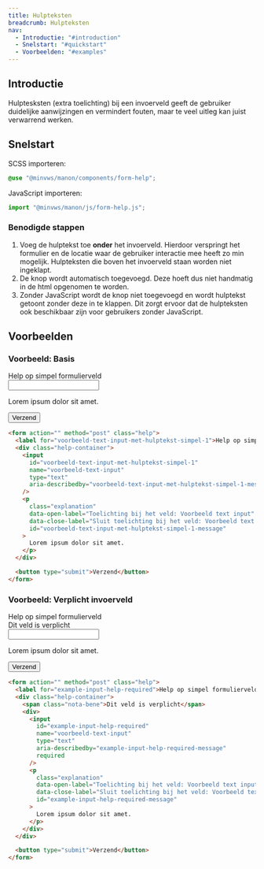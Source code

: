 ```yaml
---
title: Hulpteksten
breadcrumb: Hulpteksten
nav:
  - Introductie: "#introduction"
  - Snelstart: "#quickstart"
  - Voorbeelden: "#examples"
---
```


<h2 id="introduction">Introductie</h2>

Hulptesksten (extra toelichting) bij een invoerveld geeft de gebruiker duidelijke aanwijzingen en vermindert fouten, maar te veel uitleg kan juist verwarrend werken.

<h2 id="quickstart">Snelstart</h2>

SCSS importeren:

```scss
@use "@minvws/manon/components/form-help";
```

JavaScript importeren:

```javascript
import "@minvws/manon/js/form-help.js";
```

### Benodigde stappen

1. Voeg de hulptekst toe **onder** het invoerveld. Hierdoor verspringt het
   formulier en de locatie waar de gebruiker interactie mee heeft zo min
   mogelijk. Hulpteksten die boven het invoerveld staan worden niet ingeklapt.
2. De knop wordt automatisch toegevoegd. Deze hoeft dus niet handmatig in de
   html opgenomen te worden.
3. Zonder JavaScript wordt de knop niet toegevoegd en wordt hulptekst getoont
   zonder deze in te klappen. Dit zorgt ervoor dat de hulpteksten ook
   beschikbaar zijn voor gebruikers zonder JavaScript.

<h2 id="examples">Voorbeelden</h2>

### Voorbeeld: Basis

<form action="" method="post" class="help">
  <label for="voorbeeld-text-input-met-hulptekst-simpel-1"
    >Help op simpel formulierveld</label
  >
  <div class="help-container">
    <input
      id="voorbeeld-text-input-met-hulptekst-simpel-1"
      name="voorbeeld-text-input"
      type="text"
      aria-describedby="voorbeeld-text-input-met-hulptekst-simpel-1-message"
    />
    <p
      class="explanation"
      data-open-label="Toelichting bij het veld: Voorbeeld text input"
      data-close-label="Sluit toelichting bij het veld: Voorbeeld text input"
      id="voorbeeld-text-input-met-hulptekst-simpel-1-message"
    >
      Lorem ipsum dolor sit amet.
    </p>
  </div>

<button type="submit">Verzend</button>

</form>

```html
<form action="" method="post" class="help">
  <label for="voorbeeld-text-input-met-hulptekst-simpel-1">Help op simpel formulierveld</label>
  <div class="help-container">
    <input
      id="voorbeeld-text-input-met-hulptekst-simpel-1"
      name="voorbeeld-text-input"
      type="text"
      aria-describedby="voorbeeld-text-input-met-hulptekst-simpel-1-message"
    />
    <p
      class="explanation"
      data-open-label="Toelichting bij het veld: Voorbeeld text input"
      data-close-label="Sluit toelichting bij het veld: Voorbeeld text input"
      id="voorbeeld-text-input-met-hulptekst-simpel-1-message"
    >
      Lorem ipsum dolor sit amet.
    </p>
  </div>

  <button type="submit">Verzend</button>
</form>
```

### Voorbeeld: Verplicht invoerveld

<form action="" method="post" class="help">
  <label for="voorbeeld-text-input-met-hulptekst-simpel-1"
    >Help op simpel formulierveld</label
  >
  <div class="help-container">
    <span class="nota-bene">Dit veld is verplicht</span>
    <div class="help-container">
      <input
        id="example-input-help-required"
        name="voorbeeld-text-input"
        type="text"
        aria-describedby="example-input-help-required-message"
        required
      />
      <p
        class="explanation"
        data-open-label="Toelichting bij het veld: Voorbeeld text input"
        data-close-label="Sluit toelichting bij het veld: Voorbeeld text input"
        id="example-input-help-required-message"
      >
        Lorem ipsum dolor sit amet.
      </p>
    </div>
  </div>

<button type="submit">Verzend</button>

</form>

```html
<form action="" method="post" class="help">
  <label for="example-input-help-required">Help op simpel formulierveld</label>
  <div class="help-container">
    <span class="nota-bene">Dit veld is verplicht</span>
    <div>
      <input
        id="example-input-help-required"
        name="voorbeeld-text-input"
        type="text"
        aria-describedby="example-input-help-required-message"
        required
      />
      <p
        class="explanation"
        data-open-label="Toelichting bij het veld: Voorbeeld text input"
        data-close-label="Sluit toelichting bij het veld: Voorbeeld text input"
        id="example-input-help-required-message"
      >
        Lorem ipsum dolor sit amet.
      </p>
    </div>
  </div>

  <button type="submit">Verzend</button>
</form>
```
